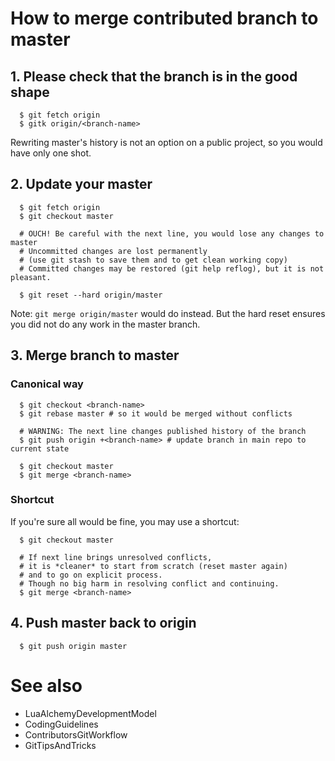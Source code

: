 # How to merge contributed branch to master #

## 1. Please check that the branch is in the good shape ##

```
  $ git fetch origin
  $ gitk origin/<branch-name>
```

Rewriting master's history is not an option on a public project, so you would have only one shot.

## 2. Update your master ##

```
  $ git fetch origin
  $ git checkout master

  # OUCH! Be careful with the next line, you would lose any changes to master
  # Uncommitted changes are lost permanently
  # (use git stash to save them and to get clean working copy)
  # Committed changes may be restored (git help reflog), but it is not pleasant.

  $ git reset --hard origin/master
```

Note: `git merge origin/master` would do instead. But the hard reset
ensures you did not do any work in the master branch.

## 3. Merge branch to master ##

### Canonical way ###

```
  $ git checkout <branch-name>
  $ git rebase master # so it would be merged without conflicts

  # WARNING: The next line changes published history of the branch
  $ git push origin +<branch-name> # update branch in main repo to current state

  $ git checkout master
  $ git merge <branch-name>
```

### Shortcut ###

If you're sure all would be fine, you may use a shortcut:

```
  $ git checkout master

  # If next line brings unresolved conflicts,
  # it is *cleaner* to start from scratch (reset master again)
  # and to go on explicit process.
  # Though no big harm in resolving conflict and continuing.
  $ git merge <branch-name>
```

## 4. Push master back to origin ##

```
  $ git push origin master
```

# See also #

  * LuaAlchemyDevelopmentModel
  * CodingGuidelines
  * ContributorsGitWorkflow
  * GitTipsAndTricks